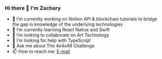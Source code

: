 ### Hi there 👋 I'm Zachary

  - 🔭 I’m currently working on Notion API & blockchain tutorials to bridge the gap in knowledge of the underlying technologies
  - 🌱 I’m currently learning React Native and Swift
  - 👯 I’m looking to collaborate on Art Technology
  - 🤔 I’m looking for help with TypeScript
  - 💬 Ask me about The 4x4x48 Challenge
  - 📫 How to reach me: [E-mail](zachary.a.j23@gmail.com)

<!--
**zacharyajackson/zacharyajackson** is a ✨ _special_ ✨ repository because its `README.md` (this file) appears on your GitHub profile.

Here are some ideas to get you started:

- 🔭 I’m currently working on ...
- 🌱 I’m currently learning ...
- 👯 I’m looking to collaborate on ...
- 🤔 I’m looking for help with ...
- 💬 Ask me about ...
- 📫 How to reach me: ...
- 😄 Pronouns: ...
- ⚡ Fun fact: ...
-->

